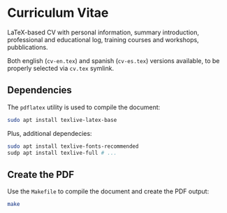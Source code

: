 
Curriculum Vitae
================

LaTeX-based CV with personal information, summary introduction, professional and educational log, 
training courses and workshops, pubblications.

Both english (`cv-en.tex`) and spanish (`cv-es.tex`) versions available,
to be properly selected via `cv.tex` symlink.


Dependencies
------------

The `pdflatex` utility is used to compile the document:

```sh
sudo apt install texlive-latex-base
```

Plus, additional dependecies:

```sh
sudo apt install texlive-fonts-recommended
sudp apt install texlive-full # ...
```


Create the PDF
--------------

Use the `Makefile` to compile the document and create the PDF output:

```sh
make

```

